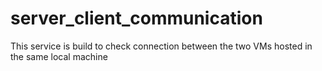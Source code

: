 # server_client_communication
This service is build to check connection between the two VMs hosted in the same local machine
